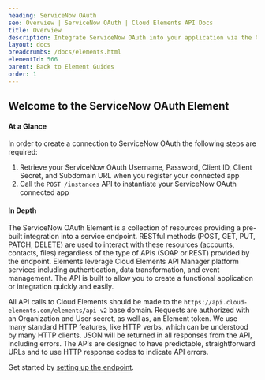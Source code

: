 ```yaml
---
heading: ServiceNow OAuth
seo: Overview | ServiceNow OAuth | Cloud Elements API Docs
title: Overview
description: Integrate ServiceNow OAuth into your application via the Cloud Elements APIs.
layout: docs
breadcrumbs: /docs/elements.html
elementId: 566
parent: Back to Element Guides
order: 1
---
```


## Welcome to the ServiceNow OAuth Element


#### At a Glance

In order to create a connection to ServiceNow OAuth the following steps are required:

1. Retrieve your ServiceNow OAuth Username, Password, Client ID, Client Secret, and Subdomain URL when you register your connected app
2. Call the `POST /instances` API to instantiate your ServiceNow OAuth connected app

#### In Depth

The ServiceNow OAuth Element is a collection of resources providing a pre-built integration into a service endpoint. RESTful methods (POST, GET, PUT, PATCH, DELETE) are used to interact with these resources (accounts, contacts, files) regardless of the type of APIs (SOAP or REST) provided by the endpoint. Elements leverage Cloud Elements API Manager platform services including authentication, data transformation, and event management.  The API is built to allow you to create a functional application or integration quickly and easily.

All API calls to Cloud Elements should be made to the `https://api.cloud-elements.com/elements/api-v2` base domain. Requests are authorized with an Organization and User secret, as well as, an Element token.  We use many standard HTTP features, like HTTP verbs, which can be understood by many HTTP clients. JSON will be returned in all responses from the API, including errors. The APIs are designed to have predictable, straightforward URLs and to use HTTP response codes to indicate API errors.

Get started by [setting up the endpoint](servicenow-oauth-endpoint-setup.html).
